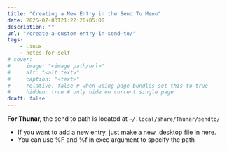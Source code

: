 ```yaml
---
title: "Creating a New Entry in the Send To Menu"
date: 2025-07-03T21:22:20+05:00
description: ""
url: "/create-a-custom-entry-in-send-to/"
tags:
    - Linux
    - notes-for-self
# cover:
#     image: "<image path/url>"
#     alt: "<alt text>"
#     caption: "<text>"
#     relative: false # when using page bundles set this to true
#     hidden: true # only hide on current single page
draft: false
---
```

**For Thunar,** the send to path is located at `~/.local/share/Thunar/sendto/`
* If you want to add a new entry, just make a new .desktop file in here.
* You can use %F and %f in exec argument to specify the path

